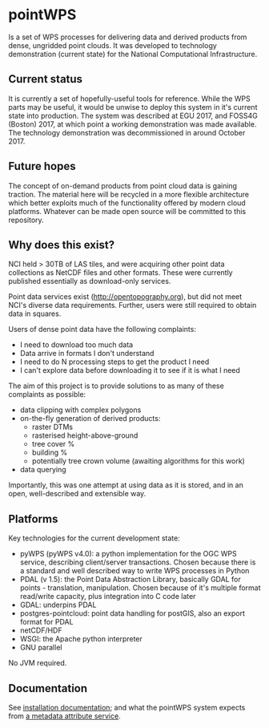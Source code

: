 # pointWPS

Is a set of WPS processes for delivering data and derived products from dense, ungridded point clouds. It was developed to technology demonstration (current state) for the National Computational Infrastructure.

## Current status

It is currently a set of hopefully-useful tools for reference. While the WPS parts may be useful, it would be unwise to deploy this system in it's current state into production. The system was described at EGU 2017, and FOSS4G (Boston) 2017, at which point a working demonstration was made available. The technology demonstration was decommissioned in around October 2017.

## Future hopes

The concept of on-demand products from point cloud data is gaining traction. The material here will be recycled in a more flexible architecture which better exploits much of the functionality offered by modern cloud platforms. Whatever can be made open source will be committed to this repository.

## Why does this exist?

NCI held > 30TB of LAS tiles, and were acquiring other point data collections as NetCDF files and other formats. These were currently published essentially as download-only services.

Point data services exist (http://opentopography.org), but did not meet NCI's diverse data requirements. Further, users were still required to obtain data in squares.

Users of dense point data have the following complaints:
- I need to download too much data
- Data arrive in formats I don't understand
- I need to do N processing steps to get the product I need
- I can't explore data before downloading it to see if it is what I need

The aim of this project is to provide solutions to as many of these complaints as possible:
- data clipping with complex polygons
- on-the-fly generation of derived products:
    - raster DTMs
    - rasterised height-above-ground
    - tree cover %
    - building %
    - potentially tree crown volume (awaiting algorithms for this work)
- data querying

Importantly, this was one attempt at using data as it is stored, and in an open, well-described and extensible way.

## Platforms

Key technologies for the current development state:

- pyWPS (pyWPS v4.0): a python implementation for the OGC WPS service, describing client/server transactions. Chosen because there is a standard and well described way to write WPS processes in Python
- PDAL (v 1.5): the Point Data Abstraction Library, basically GDAL for points - translation, manipulation. Chosen because of it's multiple format read/write capacity, plus integration into C code later
- GDAL: underpins PDAL
- postgres-pointcloud: point data handling for postGIS, also an export format for PDAL
- netCDF/HDF
- WSGI: the Apache python interpreter
- GNU parallel

No JVM required.

## Documentation

See [installation documentation](./docs/installation.md); and what the pointWPS system expects from [a metadata attribute service](./docs/metadata_attributes.md).
